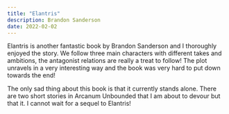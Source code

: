 ```yaml
---
title: "Elantris"
description: Brandon Sanderson
date: 2022-02-02
---
```


Elantris is another fantastic book by Brandon Sanderson and I thoroughly enjoyed the story. We follow three main characters with different takes and ambitions, the antagonist relations are really a treat to follow! The plot unravels in a very interesting way and the book was very hard to put down towards the end!

The only sad thing about this book is that it currently stands alone. There are two short stories in Arcanum Unbounded that I am about to devour but that it. I cannot wait for a sequel to Elantris!
